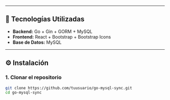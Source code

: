 
---

## 🚀 Tecnologías Utilizadas

- **Backend:** Go + Gin + GORM + MySQL
- **Frontend:** React + Bootstrap + Bootstrap Icons
- **Base de Datos:** MySQL

---

## ⚙️ Instalación

### 1. Clonar el repositorio

```bash
git clone https://github.com/tuusuario/go-mysql-sync.git
cd go-mysql-sync
